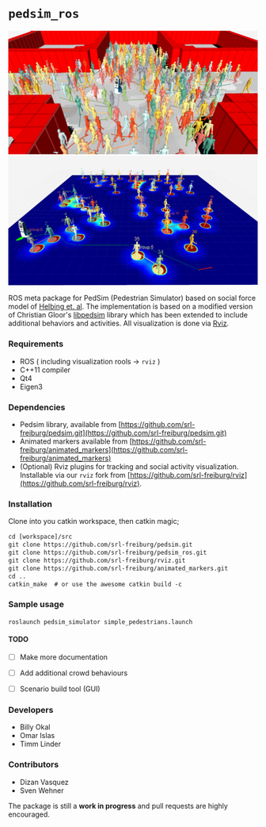 # `pedsim_ros`

![Crowd](/pedsim_simulator/images/crowd1.png?raw=true "Pedsim Crowd") ![Costmap](/pedsim_simulator/images/costmap.png?raw=true "Pedsim Costmap")


ROS meta package for PedSim (Pedestrian Simulator) based on social force
model of [Helbing et. al](http://arxiv.org/pdf/cond-mat/9805244.pdf). The implementation is based on a modified version of Christian Gloor's [libpedsim](http://pedsim.silmaril.org/) library which has been extended to include additional behaviors and activities. All visualization is done via [Rviz](http://wiki.ros.org/rviz).


### Requirements
- ROS ( including visualization rools -> `rviz` )
- C++11 compiler
- Qt4
- Eigen3

### Dependencies
* Pedsim library, available from [https://github.com/srl-freiburg/pedsim.git](https://github.com/srl-freiburg/pedsim.git)
* Animated markers available from [https://github.com/srl-freiburg/animated_markers](https://github.com/srl-freiburg/animated_markers)
* (Optional) Rviz plugins for tracking and social activity visualization. Installable via our `rviz` fork from [https://github.com/srl-freiburg/rviz](https://github.com/srl-freiburg/rviz).


### Installation
Clone into you catkin workspace, then catkin magic;

```
cd [workspace]/src
git clone https://github.com/srl-freiburg/pedsim.git
git clone https://github.com/srl-freiburg/pedsim_ros.git
git clone https://github.com/srl-freiburg/rviz.git
git clone https://github.com/srl-freiburg/animated_markers.git
cd ..
catkin_make  # or use the awesome catkin build -c
```


### Sample usage
```
roslaunch pedsim_simulator simple_pedestrians.launch
```

#### TODO
- [ ] Make more documentation
- [ ] Add additional crowd behaviours
- [ ] Scenario build tool (GUI)


### Developers
* Billy Okal
* Omar Islas
* Timm Linder


### Contributors
* Dizan Vasquez
* Sven Wehner

The package is still a **work in progress** and pull requests are highly
encouraged.


